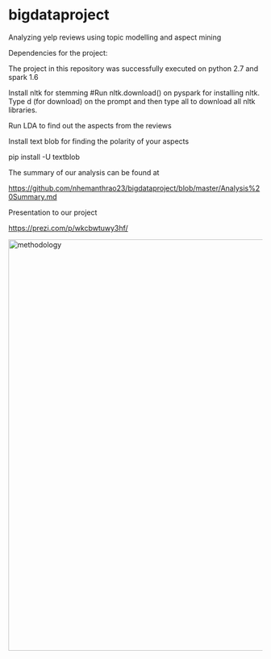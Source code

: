 # bigdataproject
Analyzing yelp reviews using topic modelling and aspect mining

Dependencies for the project: 

The project in this repository was successfully executed on python 2.7 and spark 1.6

Install nltk for stemming
#Run nltk.download() on pyspark for installing nltk. Type d (for download) on the prompt and then type all to download all nltk libraries.

Run LDA to find out the aspects from the reviews

Install text blob for finding the polarity of your aspects

pip install -U textblob 


The summary of our analysis can be found at

https://github.com/nhemanthrao23/bigdataproject/blob/master/Analysis%20Summary.md

Presentation to our project 

https://prezi.com/p/wkcbwtuwy3hf/



<img width="815" alt="methodology" src="https://user-images.githubusercontent.com/29344615/33693044-1e1ef026-dab6-11e7-9c95-e0dbd84279b4.png">
